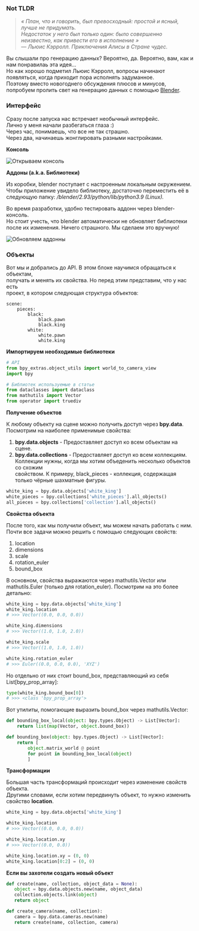 ### Not TLDR

> *« План, что и говорить, был превосходный: простой и ясный, лучше не придумать.    
> Недостаток у него был только один: было совершенно неизвестно, как привести его в исполнение »   
> — Льюис Кэрролл. Приключения Алисы в Стране чудес.*

Вы слышали про генерацию данных? Вероятно, да. Вероятно, вам, как и нам понравилаь эта идея...   
Но как хорошо подметил Льюис Кэрролл, вопросы начинают появляться, когда приходит пора исполнять задуманное.   
Поэтому вместо новогоднего обсуждения плюсов и минусов, попробуем пролить свет на генерацию данных c помощью [Blender](https://www.blender.org/).


### Интерфейс

Сразу после запуска нас встречает необычный интерфейс.   
Лично у меня начали разбегаться глаза :)   
Через час, понимаешь, что все не так страшно.   
Через два, начинаешь жонглировать разными настройками.


**Консоль**

![Открываем консоль](https://github.com/gleb-papchihin/git_crash/blob/master/open.gif)


**Аддоны (a.k.a. Библиотеки)**

Из коробки, blender поступает с настроенным локальным окружением.   
Чтобы приложение увидело библиотеку, достаточно переместить её в   
следующую папку: */blender/2.93/python/lib/python3.9 (Linux).*

Во время разработки, удобно тестировать аддонн через blender-консоль.   
Но стоит учесть, что blender автоматически не обновляет библиотеки    
после их изменения. Ничего страшного. Мы сделаем это вручную!   

![Обновляем аддонны](https://github.com/gleb-papchihin/git_crash/blob/master/reload.png)


### Объекты

Вот мы и добрались до API. В этом блоке научимся обращаться к объектам,   
получать и менять их свойства. Но перед этим представим, что у нас есть    
проект, в котором следующая структура объектов:

```
scene:
    pieces:
        black:
            black.pawn
            black.king
        white:
            white.pawn
            white.king
```

**Импортируем необходимые библиотеки**

``` python
# API
from bpy_extras.object_utils import world_to_camera_view
import bpy

# Библиотек используемые в статье
from dataclasses import dataclass
from mathutils import Vector
from operator import truediv
```

**Получение объектов**

К любому объекту на сцене можно получить доступ через **bpy.data**.   
Посмотрим на наиболее применимые свойства:
1. **bpy.data.objects** - Предоставляет доступ ко всем объектам на сцене.
2. **bpy.data.collections** - Предоставляет доступ ко всем коллекциям.    
Коллекции нужны, когда мы хотим объеденить несколько объектов со схожим   
свойством. К примеру, black_pieces - коллекция, содержащая только чёрные шахматные фигуры.

``` python
white_king = bpy.data.objects['white_king']
white_pieces = bpy.collections['white_pieces'].all_objects()
all_pieces = bpy.collections['collection'].all_objects()
```

**Cвойства объекта**


После того, как мы получили объект, мы можем начать работать с ним.   
Почти все задачи можно решить с помощью следующих свойств:   
1. location
2. dimensions
3. scale
4. rotation_euler
5. bound_box

В основном, свойства выражаются через mathutils.Vector или mathutils.Euler (только для rotation_euler).
Посмотрим на это более детально:

``` python
white_king = bpy.data.objects['white_king']
white_king.location
# >>> Vector((0.0, 0.0, 0.0))

white_king.dimensions
# >>> Vector((1.0, 1.0, 2.0))

white_king.scale
# >>> Vector((1.0, 1.0, 1.0))

white_king.rotation_euler
# >>> Euler((0.0, 0.0, 0.0), 'XYZ')
```

Но отдельно от них стоит bound_box, представляющий из себя List[bpy_prop_array]:

``` python
type(white_king.bound_box[0])
# >>> <class 'bpy_prop_array'>
```

Вот утилиты, помогающие выразить bound_box через mathutils.Vector:

``` python
def bounding_box_local(object: bpy.types.Object) -> List[Vector]:
    return list(map(Vector, object.bound_box))

def bounding_box(object: bpy.types.Object) -> List[Vector]:
    return [
        object.matrix_world @ point 
        for point in bounding_box_local(object)
        ]
```

**Трансформации**

Большая часть трансформаций происходит через изменение свойств объекта.   
Другими словами, если хотим передвинуть объект, то нужно изменить свойство **location**.   

``` python
white_king = bpy.data.objects['white_king']

white_king.location
# >>> Vector((0.0, 0.0, 0.0))

white_king.location.xy
# >>> Vector((0.0, 0.0))

white_king.location.xy = (0, 0)
white_king.location[0:2] = (0, 0)

```

 **Если вы захотели создать новый объект**
 
 ``` python
 def create(name, collection, object_data = None):
    object = bpy.data.objects.new(name, object_data) 
    collection.objects.link(object)
    return object

def create_camera(name, collection):
    camera = bpy.data.cameras.new(name)
    return create(name, collection, camera)
 ```
